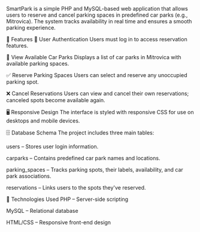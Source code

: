 SmartPark is a simple PHP and MySQL-based web application that allows users to reserve and cancel parking spaces in predefined car parks (e.g., Mitrovica). The system tracks availability in real time and ensures a smooth parking experience.

🧩 Features
🔐 User Authentication
Users must log in to access reservation features.

📍 View Available Car Parks
Displays a list of car parks in Mitrovica with available parking spaces.

✅ Reserve Parking Spaces
Users can select and reserve any unoccupied parking spot.

❌ Cancel Reservations
Users can view and cancel their own reservations; canceled spots become available again.

🖥️ Responsive Design
The interface is styled with responsive CSS for use on desktops and mobile devices.

🗄️ Database Schema
The project includes three main tables:

users – Stores user login information.

carparks – Contains predefined car park names and locations.

parking_spaces – Tracks parking spots, their labels, availability, and car park associations.

reservations – Links users to the spots they've reserved.

📁 Technologies Used
PHP – Server-side scripting

MySQL – Relational database

HTML/CSS – Responsive front-end design
